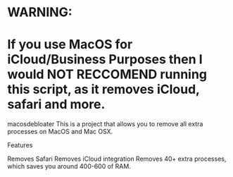# WARNING:
# If you use MacOS for iCloud/Business Purposes then I would NOT RECCOMEND running this script, as it removes iCloud, safari and more.

macosdebloater
This is a project that allows you to remove all extra processes on MacOS and Mac OSX.

Features

Removes Safari
Removes iCloud integration
Removes 40+ extra processes, which saves you around 400-600 of RAM.

